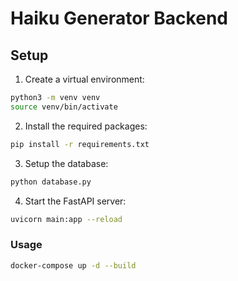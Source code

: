 # Haiku Generator Backend

## Setup

1. Create a virtual environment:
```bash
python3 -m venv venv
source venv/bin/activate
```
2. Install the required packages:
```bash
pip install -r requirements.txt
```

3. Setup the database:
```bash
python database.py
```

4. Start the FastAPI server:
```bash
uvicorn main:app --reload
```

### Usage

```bash
docker-compose up -d --build
```
